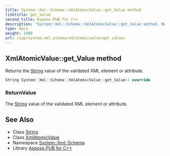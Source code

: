 ```yaml
---
title: System::Xml::Schema::XmlAtomicValue::get_Value method
linktitle: get_Value
second_title: Aspose.PUB for C++
description: 'System::Xml::Schema::XmlAtomicValue::get_Value method. Returns the String value of the validated XML element or attribute in C++.'
type: docs
weight: 1000
url: /cpp/system.xml.schema/xmlatomicvalue/get_value/
---
```

## XmlAtomicValue::get_Value method


Returns the [String](../../../system/string/) value of the validated XML element or attribute.

```cpp
String System::Xml::Schema::XmlAtomicValue::get_Value() override
```


### ReturnValue

The [String](../../../system/string/) value of the validated XML element or attribute.

## See Also

* Class [String](../../../system/string/)
* Class [XmlAtomicValue](../)
* Namespace [System::Xml::Schema](../../)
* Library [Aspose.PUB for C++](../../../)

